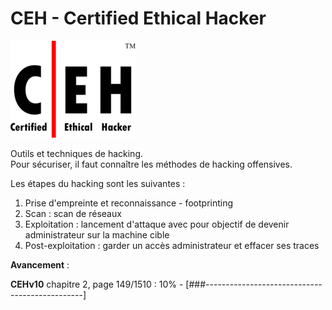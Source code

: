 # CEH - Certified Ethical Hacker

![CEH logo](.images/ceh_logo.png "CEH logo")    

Outils et techniques de hacking.  
Pour sécuriser, il faut connaître les méthodes de hacking offensives.  

Les étapes du hacking sont les suivantes :

1. Prise d'empreinte et reconnaissance - footprinting
2. Scan : scan de réseaux
3. Exploitation : lancement d'attaque avec pour objectif de devenir administrateur sur la machine cible 
4. Post-exploitation : garder un accès administrateur et effacer ses traces

**Avancement** : 

**CEHv10** chapitre 2, page 149/1510 :
10% - [###-----------------------------------------------]

<!--
50 caractères soit 1 '#' = 2%


# To do
* scripter et automatiser déploiement et utilisation d'outils
-->